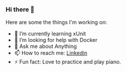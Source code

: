 ### Hi there 👋


Here are some the things I'm working on:

- 🌱 I’m currently learning xUnit
- 🤔 I’m looking for help with Docker
- 💬 Ask me about Anything
- 📫 How to reach me: [Linkedin](https://www.linkedin.com/in/marco-n-79171478)
- ⚡ Fun fact: Love to practice and play piano.


